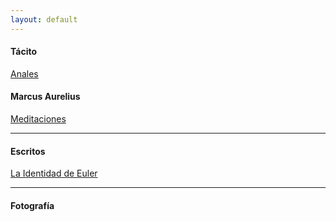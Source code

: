 ```yaml
---
layout: default
---
```


#### Tácito

[Anales](/libros/libro-i-anales-tacito.md)

#### Marcus Aurelius

[Meditaciones](/libros/meditacions.md)

---

#### Escritos
[La Identidad de Euler](/blog/la-identidad-de-euler.md)

---

#### Fotografía
<br />
